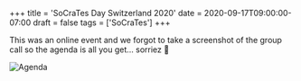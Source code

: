 +++
title = 'SoCraTes Day Switzerland 2020'
date = 2020-09-17T09:00:00-07:00
draft = false
tags = ['SoCraTes']
+++

This was an online event and we forgot to take a screenshot of the group call so the agenda is all you get… sorriez 🙂

<!--more-->

![Agenda](https://codersonlyorg.wordpress.com/wp-content/uploads/2020/10/socrates-day-2020.jpg)
